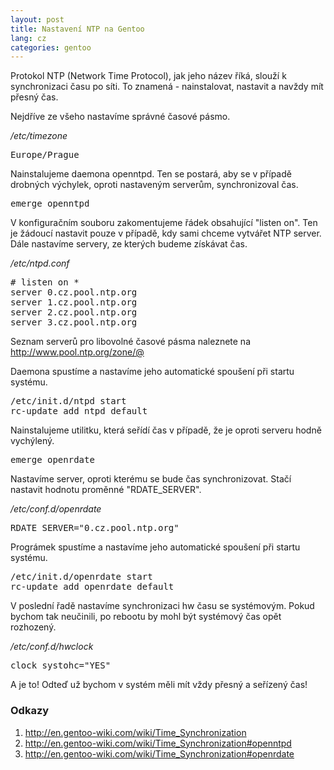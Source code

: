 ```yaml
---
layout: post
title: Nastavení NTP na Gentoo
lang: cz
categories: gentoo
---
```



Protokol NTP (Network Time Protocol), jak jeho název říká, slouží k synchronizaci času po síti. To znamená - nainstalovat, nastavit a navždy mít přesný čas.

Nejdříve ze všeho nastavíme správné časové pásmo.

*/etc/timezone*
<pre class="prettyprint">
Europe/Prague
</pre>

Nainstalujeme daemona openntpd. Ten se postará, aby se v případě drobných výchylek, oproti nastaveným serverům, synchronizoval čas.

<pre class="prettyprint">
emerge openntpd
</pre>

V konfiguračním souboru zakomentujeme řádek obsahující "listen on". Ten je žádoucí nastavit pouze v případě, kdy sami chceme vytvářet NTP server. Dále nastavíme servery, ze kterých budeme získávat čas.

*/etc/ntpd.conf*
<pre class="prettyprint">
# listen on *
server 0.cz.pool.ntp.org
server 1.cz.pool.ntp.org
server 2.cz.pool.ntp.org
server 3.cz.pool.ntp.org
</pre>
Seznam serverů pro libovolné časové pásma naleznete na <http://www.pool.ntp.org/zone/@>

Daemona spustíme a nastavíme jeho automatické spoušení při startu systému.

<pre class="prettyprint">
/etc/init.d/ntpd start
rc-update add ntpd default
</pre>

Nainstalujeme utilitku, která seřídí čas v případě, že je oproti serveru hodně vychýlený.

<pre class="prettyprint">
emerge openrdate
</pre>

Nastavíme server, oproti kterému se bude čas synchronizovat. Stačí nastavit hodnotu proměnné "RDATE_SERVER".

*/etc/conf.d/openrdate*
<pre class="prettyprint">
RDATE_SERVER="0.cz.pool.ntp.org"
</pre>

Prográmek spustíme a nastavíme jeho automatické spoušení při startu systému.

<pre class="prettyprint">
/etc/init.d/openrdate start
rc-update add openrdate default
</pre>

V poslední řadě nastavíme synchronizaci hw času se systémovým. Pokud bychom tak neučinili, po rebootu by mohl být systémový čas opět rozhozený.

*/etc/conf.d/hwclock*
<pre class="prettyprint">
clock_systohc="YES"
</pre>

A je to! Odteď už bychom v systém měli mít vždy přesný a seřízený čas!

### Odkazy
1. <http://en.gentoo-wiki.com/wiki/Time_Synchronization>
2. <http://en.gentoo-wiki.com/wiki/Time_Synchronization#openntpd>
3. <http://en.gentoo-wiki.com/wiki/Time_Synchronization#openrdate>
